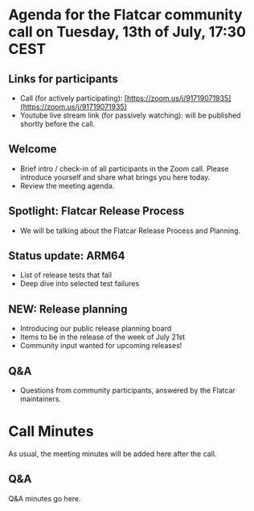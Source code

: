 # Agenda for the Flatcar community call on Tuesday, 13th of July, 17:30 CEST

## Links for participants
- Call (for actively participating): [https://zoom.us/j/91719071935](https://zoom.us/j/91719071935)
- Youtube live stream link (for passively watching): will be published shortly before the call.

## Welcome
- Brief intro / check-in of all participants in the Zoom call. Please introduce yourself and share what brings you here today.
- Review the meeting agenda.

## Spotlight: Flatcar Release Process
- We will be talking about the Flatcar Release Process and Planning.

## Status update: ARM64
- List of release tests that fail
- Deep dive into selected test failures

## NEW: Release planning
- Introducing our public release planning board
- Items to be in the release of the week of July 21st
- Community input wanted for upcoming releases!

## Q&A
- Questions from community participants, answered by the Flatcar maintainers.

# Call Minutes

As usual, the meeting minutes will be added here after the call.

## Q&A

Q&A minutes go here.
